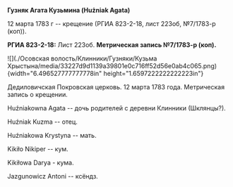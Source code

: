**Гузняк Агата Кузьмина (Hużniak Agata)**

12 марта 1783 г -- крещение (РГИА 823-2-18, лист 223об, №7/1783-р
(коп)).

**РГИА 823-2-18:** Лист 223об. **Метрическая запись №7/1783-р (коп).**

![](./Осовская волость/Клинники/Гузняки/Кузьма Хрыстына/media/33227d9d1139a39801e0c716ff52d56e0ab4c065.png){width="6.496527777777778in"
height="1.6597222222222223in"}

Дедиловичская Покровская церковь. 12 марта 1783 года. Метрическая запись
о крещении.

Huźniakowna Agata -- дочь родителей с деревни Клинники (Шклянцы?).

Huźniak Kuzma -- отец.

Huźniakowa Krystyna -- мать.

Kikiło Nikiper -- кум.

Kikiłowa Darya - кума.

Jazgunowicz Antoni -- ксёндз.
